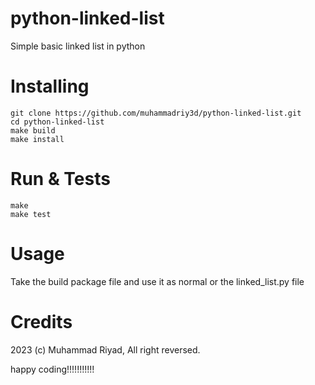# python-linked-list

Simple basic linked list in python

# Installing

```shell
git clone https://github.com/muhammadriy3d/python-linked-list.git
cd python-linked-list
make build
make install
```

# Run & Tests

```shell
make 
make test
```

# Usage

Take the build package file and use it as normal or the linked_list.py file

# Credits

2023 (c) Muhammad Riyad, All right reversed.

happy coding!!!!!!!!!!!
